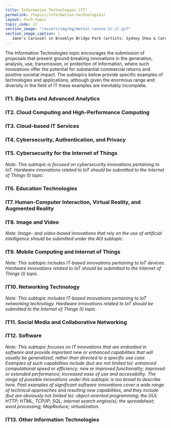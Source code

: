 ```yaml
---
title: Information Technologies (IT)
permalink: /topics/information-technologies/
layout: tech-topic
topic_code: it
section_image: "/assets/img/bg/mental-canvas-2c-it.gif"
section_image_caption: |
   Jane's Carousel in Brooklyn Bridge Park (artists: Sydney Shea & Carol Hsiung for drawing, and Joel Artista for mural) made possible by [Mental Canvas LLC]({{ site.baseurl }}/portfolio/details/?company=mental-canvas-llc#mental-canvas-llc), the first to translate hand illustrations into 3D.
---
```


The Information Technologies topic encourages the submission of proposals that present ground-breaking innovations in the generation, analysis, use, transmission, or protection of information, where such innovations offer the potential for substantial commercial returns and positive societal impact. The subtopics below provide specific examples of technologies and applications, although given the enormous range and diversity in the field of IT these examples are inevitably incomplete. 

### IT1. Big Data and Advanced Analytics 

### IT2. Cloud Computing and High-Performance Computing

### IT3. Cloud-based IT Services

### IT4. Cybersecurity, Authentication, and Privacy 

### IT5. Cybersecurity for the Internet of Things
*Note: This subtopic is focused on cybersecurity innovations pertaining to IoT. Hardware innovations related to IoT should be submitted to the Internet of Things (I) topic.*

### IT6. Education Technologies

### IT7. Human-Computer Interaction, Virtual Reality, and Augmented Reality

### IT8. Image and Video 
*Note: Image- and video-based innovations that rely on the use of artificial intelligence should be
submitted under the AI3 subtopic.*

### IT9. Mobile Computing and Internet of Things
*Note: This subtopic includes IT-based innovations pertaining to IoT devices. Hardware innovations related to IoT should be submitted to the Internet of Things (I) topic.*

### IT10. Networking Technology 
*Note: This subtopic includes IT-based innovations pertaining to IoT networking technology. Hardware innovations related to IoT should be submitted to the Internet of Things (I) topic.*

### IT11. Social Media and Collaborative Networking

### IT12. Software
*Note: This subtopic focuses on IT innovations that are embodied in software and provide important new or enhanced capabilities that will usually be generalized, rather than directed to a specific use case. Examples of such capabilities include (but are not limited to): enhanced computational speed or efficiency; new or improved functionality; improved or extended performance; increased ease of use and accessibility. The range of possible innovations under this subtopic is too broad to describe here. Past examples of significant software innovations cover a wide range of technical approaches and resulting new capabilities, and they include (but are obviously not limited to): object-oriented programming; the GUI; HTTP; HTML; TCP/IP; SQL; internet search engine(s); the spreadsheet; word processing; MapReduce; virtualization.*

### IT13. Other Information Technologies
